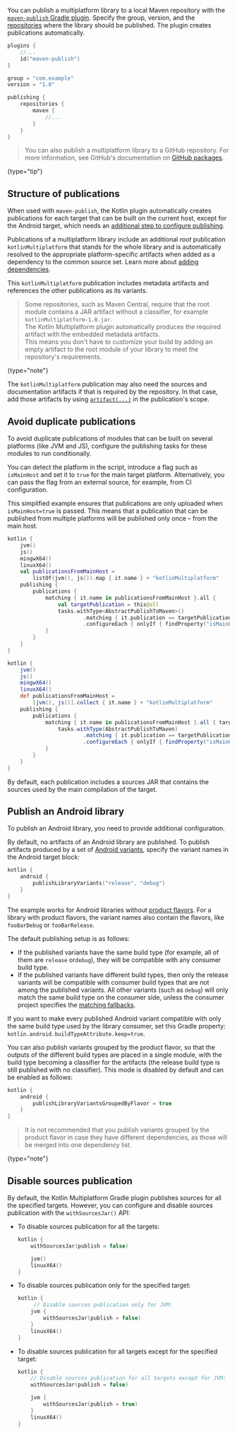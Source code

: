 [//]: # (title: Publishing multiplatform libraries)

You can publish a multiplatform library to a local Maven repository with the [`maven-publish` Gradle plugin](https://docs.gradle.org/current/userguide/publishing_maven.html). 
Specify the group, version, and the [repositories](https://docs.gradle.org/current/userguide/publishing_maven.html#publishing_maven:repositories) 
where the library should be published. The plugin creates publications automatically.

```kotlin
plugins {
    //...
    id("maven-publish")
}

group = "com.example"
version = "1.0"

publishing {
    repositories {
        maven {
            //...
        }
    }
}
```

> You can also publish a multiplatform library to a GitHub repository. For more information, see GitHub's documentation on [GitHub packages](https://docs.github.com/en/packages).
>
{type="tip"}

## Structure of publications

When used with `maven-publish`, the Kotlin plugin automatically creates publications for each target that can be built on the current host, except for the Android target, 
which needs an [additional step to configure publishing](#publish-an-android-library).

Publications of a multiplatform library include an additional _root_ publication `kotlinMultiplatform` that stands for the 
whole library and is automatically resolved to the appropriate platform-specific artifacts when added as a dependency to the common source set. 
Learn more about [adding dependencies](multiplatform-add-dependencies.md).

This `kotlinMultiplatform` publication includes metadata artifacts and references the other publications as its variants.

> Some repositories, such as Maven Central, require that the root module contains a JAR artifact without a classifier, for example `kotlinMultiplatform-1.0.jar`.  
> The Kotlin Multiplatform plugin automatically produces the required artifact with the embedded metadata artifacts.  
> This means you don't have to customize your build by adding an empty artifact to the root module of your library to meet the repository's requirements.
>
{type="note"}
 
The `kotlinMultiplatform` publication may also need the sources and documentation artifacts if that is required by the repository. In that case, 
add those artifacts by using [`artifact(...)`](https://docs.gradle.org/current/javadoc/org/gradle/api/publish/maven/MavenPublication.html#artifact-java.lang.Object-) 
in the publication's scope.

## Avoid duplicate publications

To avoid duplicate publications of modules that can be built on several platforms (like JVM and JS), 
configure the publishing tasks for these modules to run conditionally.

You can detect the platform in the script, introduce a flag such as `isMainHost` and set it to `true` for the main target 
platform. Alternatively, you can pass the flag from an external source, for example, from CI configuration. 

This simplified example ensures that publications are only uploaded when `isMainHost=true` is passed. This means that 
a publication that can be published from multiple platforms will be published only once – from the main host.

<tabs group="build-script">
<tab title="Kotlin" group-key="kotlin">

```kotlin
kotlin {
    jvm()
    js()
    mingwX64()
    linuxX64()
    val publicationsFromMainHost = 
        listOf(jvm(), js()).map { it.name } + "kotlinMultiplatform"
    publishing {
        publications {
            matching { it.name in publicationsFromMainHost }.all {
                val targetPublication = this@all
                tasks.withType<AbstractPublishToMaven>()
                        .matching { it.publication == targetPublication }
                        .configureEach { onlyIf { findProperty("isMainHost") == "true" } }
            }
        }
    }
}
```

</tab>
<tab title="Groovy" group-key="groovy">

```groovy
kotlin {
    jvm()
    js()
    mingwX64()
    linuxX64()
    def publicationsFromMainHost = 
        [jvm(), js()].collect { it.name } + "kotlinMultiplatform"
    publishing {
        publications {
            matching { it.name in publicationsFromMainHost }.all { targetPublication ->
                tasks.withType(AbstractPublishToMaven)
                        .matching { it.publication == targetPublication }
                        .configureEach { onlyIf { findProperty("isMainHost") == "true" } }
            }
        }
    }
}
```

</tab>
</tabs>

By default, each publication includes a sources JAR that contains the sources used by the main compilation of the target. 

## Publish an Android library

To publish an Android library, you need to provide additional configuration.

By default, no artifacts of an Android library are published. To publish artifacts produced by a set of [Android variants](https://developer.android.com/studio/build/build-variants), 
specify the variant names in the Android target block:

```kotlin
kotlin {
    android {
        publishLibraryVariants("release", "debug")
    }
}

```

The example works for Android libraries without [product flavors](https://developer.android.com/studio/build/build-variants#product-flavors). 
For a library with product flavors, the variant names also contain the flavors, like `fooBarDebug` or `fooBarRelease`.

The default publishing setup is as follows:
* If the published variants have the same build type (for example, all of them are `release` or`debug`),
  they will be compatible with any consumer build type.
* If the published variants have different build types, then only the release variants will be compatible
  with consumer build types that are not among the published variants. All other variants (such as `debug`)
  will only match the same build type on the consumer side, unless the consumer project specifies the
  [matching fallbacks](https://developer.android.com/reference/tools/gradle-api/4.2/com/android/build/api/dsl/BuildType).

If you want to make every published Android variant compatible with only the same build type used by the library consumer,
set this Gradle property: `kotlin.android.buildTypeAttribute.keep=true`.

You can also publish variants grouped by the product flavor, so that the outputs of the different build types are placed 
in a single module, with the build type becoming a classifier for the artifacts (the release build type is still published 
with no classifier). This mode is disabled by default and can be enabled as follows:

```kotlin
kotlin {
    android {
        publishLibraryVariantsGroupedByFlavor = true
    }
}
```

> It is not recommended that you publish variants grouped by the product flavor in case they have different dependencies, 
> as those will be merged into one dependency list.
>
{type="note"}

## Disable sources publication

By default, the Kotlin Multiplatform Gradle plugin publishes sources for all the specified targets. However,
you can configure and disable sources publication with the `withSourcesJar()` API:

* To disable sources publication for all the targets:

  ```kotlin
  kotlin {
      withSourcesJar(publish = false)
  
      jvm()
      linuxX64()
  }
  ```

* To disable sources publication only for the specified target:

  ```kotlin
  kotlin {
       // Disable sources publication only for JVM:
      jvm {
          withSourcesJar(publish = false)
      }
      linuxX64()
  }
  ```

* To disable sources publication for all targets except for the specified target:

  ```kotlin
  kotlin {
      // Disable sources publication for all targets except for JVM:
      withSourcesJar(publish = false)
  
      jvm {
          withSourcesJar(publish = true)
      }
      linuxX64()
  }
  ```
